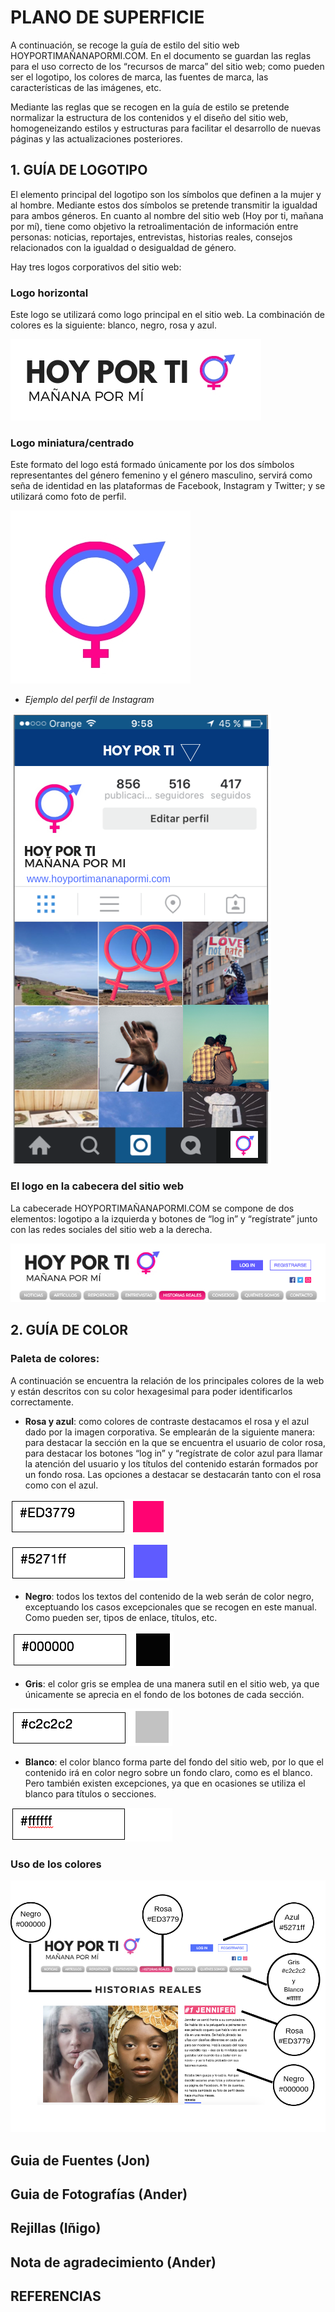 # PLANO DE SUPERFICIE

A continuación, se recoge la guía de estilo del sitio web HOYPORTIMAÑANAPORMI.COM. En el documento se guardan las reglas para el uso correcto de los “recursos de marca” del sitio web; como pueden ser el logotipo, los colores de marca, las fuentes de marca, las características de las imágenes, etc.
 
Mediante las reglas que se recogen en la guía de estilo se pretende normalizar la estructura de los contenidos y el diseño del sitio web, homogeneizando estilos y estructuras para facilitar el desarrollo de nuevas páginas y las actualizaciones posteriores.



## 1. GUÍA DE LOGOTIPO
El elemento principal del logotipo son los símbolos que definen a la mujer y al hombre. Mediante estos dos símbolos se pretende transmitir la igualdad para ambos géneros. En cuanto al nombre del sitio web (Hoy por ti, mañana por mí), tiene como objetivo la retroalimentación de información entre personas: noticias, reportajes, entrevistas, historias reales, consejos relacionados con la igualdad o desigualdad de género.
 
Hay tres logos corporativos del sitio web:
 
### Logo horizontal
Este logo se utilizará como logo principal en el sitio web. La combinación de colores es la siguiente: blanco, negro, rosa y azul.

![horizontal](/5-superficie/horizontal.png)

### Logo miniatura/centrado
Este formato del logo está formado únicamente por los dos símbolos representantes del género femenino y el género masculino, servirá como seña de identidad en las plataformas de Facebook, Instagram y Twitter; y se utilizará como foto de perfil.

![miniatura](/5-superficie/miniatura.png)

- *Ejemplo del perfil de Instagram*

![insta](/5-superficie/insta.png)

### El logo en la cabecera del sitio web 
La cabecerade HOYPORTIMAÑANAPORMI.COM se compone de dos elementos: logotipo a la izquierda y botones de “log in” y “regístrate” junto con las redes sociales del sitio web a la derecha.

![cabecera](/5-superficie/cabecera.png)




## 2. GUÍA DE COLOR
### Paleta de colores:
A continuación se encuentra la relación de los principales colores de la web y están descritos con su color hexagesimal para poder identificarlos correctamente.

- **Rosa y azul**:
como colores de contraste destacamos el rosa y el azul dado por la imagen corporativa. Se emplearán de la siguiente manera: para destacar la sección en la que se encuentra el usuario de color rosa, para destacar los botones “log in” y “regístrate de color azul para llamar la atención del usuario y los títulos del contenido estarán formados por un fondo rosa. Las opciones a destacar se destacarán tanto con el rosa como con el azul.  

![rosa](/5-superficie/rosa.png)

![azul](/5-superficie/azul.png)

- **Negro**:
todos los textos del contenido de la web serán de color negro, exceptuando los casos excepcionales que se recogen en este manual. Como pueden ser, tipos de enlace, títulos, etc.

![negro](/5-superficie/negro.png)

- **Gris**:
el color gris se emplea de una manera sutil en el sitio web, ya que únicamente se aprecia en el fondo de los botones de cada sección.

![gris](/5-superficie/gris.png)

- **Blanco**:
el color blanco forma parte del fondo del sitio web, por lo que el contenido irá en color negro sobre un fondo claro, como es el blanco. Pero también existen excepciones, ya que en ocasiones se utiliza el blanco para títulos o secciones.

![blanco](/5-superficie/blanco.png)
 
### Uso de los colores

![webcolor](/5-superficie/webcolor.png)


## Guia de Fuentes (Jon)

## Guia de Fotografías (Ander)

## Rejillas (Iñigo)

## Nota de agradecimiento (Ander) 

## REFERENCIAS
